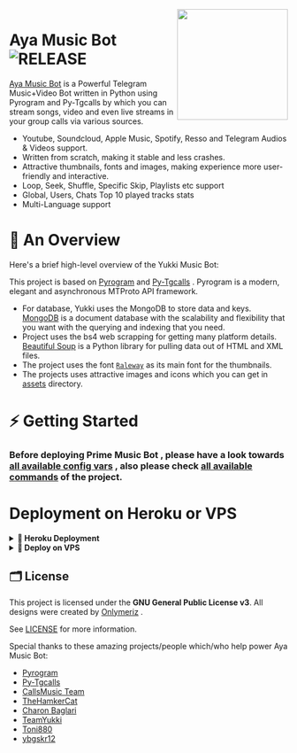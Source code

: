 <img src="https://graph.org/file/d9d88e4ed3112acab81d5.jpg" align="right" width="200" height="200"/>

# Aya Music Bot <img src="https://img.shields.io/github/v/release/Onlymeriz/AyaMusic?color=black&logo=github&logoColor=black&style=social" alt="RELEASE">

[Aya Music Bot](https://github.com/Onlymeriz/AyaMusic) is a Powerful Telegram Music+Video Bot written in Python using Pyrogram and Py-Tgcalls by which you can stream songs, video and even live streams in your group calls via various sources.

* Youtube, Soundcloud, Apple Music, Spotify, Resso and Telegram Audios & Videos support.
* Written from scratch, making it stable and less crashes.
* Attractive thumbnails, fonts and images,  making experience more user-friendly and interactive.
* Loop, Seek, Shuffle, Specific Skip, Playlists etc support
* Global, Users, Chats Top 10 played tracks stats
* Multi-Language support


# 🔗 An Overview

Here's a brief high-level overview of the Yukki Music Bot:

This project is based on [Pyrogram](https://github.com/pyrogram) and [Py-Tgcalls](https://github.com/pytgcalls/pytgcalls) . Pyrogram is a modern, elegant and asynchronous MTProto API framework.

* For database, Yukki uses the MongoDB to store data and keys. [MongoDB](https://www.mongodb.com/) is a document database with the scalability and flexibility that you want with the querying and indexing that you need.
* Project uses the bs4 web scrapping for getting many platform details. [Beautiful Soup](https://www.crummy.com/software/BeautifulSoup/bs4/doc/) is a Python library for pulling data out of HTML and XML files.
* The project uses the font [`Raleway`](../assets/font2.ttf) as its main font for the thumbnails.
* The projects uses attractive images and icons which you can get in [assets](../assets/) directory.

# ⚡️ Getting Started

### Before deploying Prime Music Bot , please have a look towards [all available config vars](../config/README.md) , also please check [all available commands](../strings/command.yml) of the project.

# Deployment on Heroku or VPS

<details>
<summary><b> 🚀 Heroku Deployment</b></summary>
<br>

<h4>Click the button below to deploy AyaMusic on Heroku!</h4>    
<a href="https://heroku.com/deploy?template=https://github.com/Onlymeriz/AyaMusic"><img src="https://img.shields.io/badge/Deploy%20To%20Heroku-blueviolet?style=for-the-badge&logo=heroku" width="200""/></a>

<h4>Click the button below to deploy Aya Music on bot Telegram!</h4>
<a href="https://telegram.dog/XTZ_HerokuBot?start=VG9uaTg4MC9QcmltZU11c2ljIG1haW4"><img src="https://img.shields.io/badge/Deploy%20To%20Bot%20Telegram-blue?style=for-the-badge&logo=telegram" width="200""/></a>
</details>

<details>
<summary><b>🔗 Deploy on VPS</b></summary>
<br>
    
### Tutorial Deploy on VPS
```console
root@~ $ sudo su
root@~ $ apt-get update && apt-get upgrade -y
root@~ $ screen -S AyaMusic
root@~ $ git clone https://github.com/Onlymeriz/AyaMusic
root@~ $ cd AyaMusic
root@~ $ cp sample.env .env
```
> Isi vars CTRL + S & CTRL + X
```
root@~ $ bash start
```


</details>

## 🗂 License

This project is licensed under the **GNU General Public License v3**. All designs were created by [Onlymeriz](https://github.com/Onlymeriz) .

See [LICENSE](../LICENSE) for more information.

Special thanks to these amazing projects/people which/who help power Aya Music Bot:

- [Pyrogram](https://github.com/pyrogram/pyrogram)
- [Py-Tgcalls](https://github.com/pytgcalls/pytgcalls)
- [CallsMusic Team](https://github.com/Callsmusic)
- [TheHamkerCat](https://github.com/TheHamkerCat)
- [Charon Baglari](https://github.com/XCBv021)
- [TeamYukki](https://github.com/TeamYukki)
- [Toni880](https://github.com/Toni880)
- [ybgskr12](https://github.com/ybgskr12)
